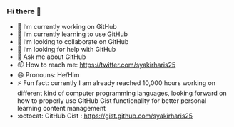 ### Hi there 👋

<!--
**syakirharis25/syakirharis25** is a ✨ _special_ ✨ repository because its `README.md` (this file) appears on your GitHub profile.

Here are some ideas to get you started:

- 🔭 I’m currently working on GitHub
- 🌱 I’m currently learning to use GitHub
- 👯 I’m looking to collaborate on GitHub
- 🤔 I’m looking for help with GitHub
- 💬 Ask me about GitHub
- 📫 How to reach me: https://twitter.com/syakirharis25
- 😄 Pronouns: He/Him
- ⚡ Fun fact: currently I am already reached 10,000 hours working on different kind of computer programming languages, looking forward on how to properly use GitHub Gist functionality for better personal learning content management
- :octocat: GitHub Gist : https://gist.github.com/syakirharis25
-->

- 🔭 I’m currently working on GitHub
- 🌱 I’m currently learning to use GitHub
- 👯 I’m looking to collaborate on GitHub
- 🤔 I’m looking for help with GitHub
- 💬 Ask me about GitHub
- 📫 How to reach me: https://twitter.com/syakirharis25
- 😄 Pronouns: He/Him
- ⚡ Fun fact: currently I am already reached 10,000 hours working on different kind of computer programming languages, looking forward on how to properly use GitHub Gist functionality for better personal learning content management
- :octocat: GitHub Gist : https://gist.github.com/syakirharis25
